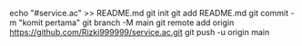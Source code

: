 echo "#service.ac" >> README.md 
git init 
git add README.md 
git commit -m "komit pertama" 
git branch -M main 
git remote add origin https://github.com/Rizki999999/service.ac.git
 git push -u origin main
